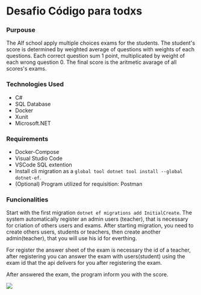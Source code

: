 # Desafio Código para todxs

### Purpouse

The Alf school apply multiple choices exams for the students. The student's score is determined by weighted average of questions with weights of each questions. Each correct question sum 1 point, multiplicated by weight of each wrong question 0. The final score is the aritmetic avarage of all scores's exams.


### Technologies Used

* C#
* SQL Database
* Docker
* Xunit
* Microsoft.NET


### Requirements

* Docker-Compose
* Visual Studio Code
* VSCode SQL extention
* Install cli migration as a `global tool dotnet tool install --global dotnet-ef`.
* (Optional) Program utilized for requisition: Postman


### Funcionalities

Start with the first migration `dotnet ef migrations add InitialCreate`. The system automatically register an admin users (teacher), that is necessary for criation of others users and exams. After starting migration, you need to create others users, students or teachers, then create another admin(teacher), that you will use his id for everthing.

For register the answer sheet of the exam is necessary the id of a teacher, after registering you can answer the exam with users(student) using the exam id that the api delivers for you after registering the exam.

After answered the exam, the program inform you with the score.

![](https://media.discordapp.net/attachments/763179298323431484/804825546298621972/Postman_29_01_2021_18_26_15.png?width=980&height=513)